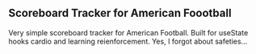 ## Scoreboard Tracker for American Foootball

Very simple scoreboard tracker for American Football. Built for useState hooks cardio and learning reienforcement. Yes, I forgot about safeties...
